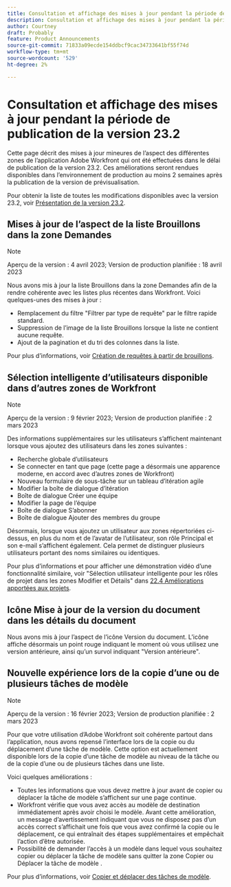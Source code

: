 ```yaml
---
title: Consultation et affichage des mises à jour pendant la période de publication de la version 23.2
description: Consultation et affichage des mises à jour pendant la période de publication de la version 23.2
author: Courtney
draft: Probably
feature: Product Announcements
source-git-commit: 71833a09ecde154ddbcf9cac34733641bf55f74d
workflow-type: tm+mt
source-wordcount: '529'
ht-degree: 2%

---
```



# Consultation et affichage des mises à jour pendant la période de publication de la version 23.2

Cette page décrit des mises à jour mineures de l’aspect des différentes zones de l’application Adobe Workfront qui ont été effectuées dans le délai de publication de la version 23.2. Ces améliorations seront rendues disponibles dans l’environnement de production au moins 2 semaines après la publication de la version de prévisualisation.

Pour obtenir la liste de toutes les modifications disponibles avec la version 23.2, voir [Présentation de la version 23.2](/help/quicksilver/product-announcements/product-releases/23.2-release-activity/23-2-release-overview.md).

## Mises à jour de l’aspect de la liste Brouillons dans la zone Demandes

>[!NOTE]
>
>Aperçu de la version : 4 avril 2023; Version de production planifiée : 18 avril 2023

Nous avons mis à jour la liste Brouillons dans la zone Demandes afin de la rendre cohérente avec les listes plus récentes dans Workfront.
Voici quelques-unes des mises à jour :

* Remplacement du filtre &quot;Filtrer par type de requête&quot; par le filtre rapide standard.
* Suppression de l’image de la liste Brouillons lorsque la liste ne contient aucune requête.
* Ajout de la pagination et du tri des colonnes dans la liste.

Pour plus d’informations, voir [Création de requêtes à partir de brouillons](/help/quicksilver/manage-work/requests/create-requests/delete-request-draft.md).

## Sélection intelligente d’utilisateurs disponible dans d’autres zones de Workfront

>[!NOTE]
>
>Aperçu de la version : 9 février 2023; Version de production planifiée : 2 mars 2023

Des informations supplémentaires sur les utilisateurs s’affichent maintenant lorsque vous ajoutez des utilisateurs dans les zones suivantes :

* Recherche globale d’utilisateurs
* Se connecter en tant que page (cette page a désormais une apparence moderne, en accord avec d’autres zones de Workfront)
* Nouveau formulaire de sous-tâche sur un tableau d’itération agile
* Modifier la boîte de dialogue d’itération
* Boîte de dialogue Créer une équipe
* Modifier la page de l’équipe
* Boîte de dialogue S’abonner
* Boîte de dialogue Ajouter des membres du groupe

Désormais, lorsque vous ajoutez un utilisateur aux zones répertoriées ci-dessus, en plus du nom et de l’avatar de l’utilisateur, son rôle Principal et son e-mail s’affichent également. Cela permet de distinguer plusieurs utilisateurs portant des noms similaires ou identiques.

Pour plus d’informations et pour afficher une démonstration vidéo d’une fonctionnalité similaire, voir &quot;Sélection utilisateur intelligente pour les rôles de projet dans les zones Modifier et Détails&quot; dans [22.4 Améliorations apportées aux projets](/help/quicksilver/product-announcements/product-releases/22.4-release-activity/22-4-project-enhancements.md).

## Icône Mise à jour de la version du document dans les détails du document

Nous avons mis à jour l’aspect de l’icône Version du document. L’icône affiche désormais un point rouge indiquant le moment où vous utilisez une version antérieure, ainsi qu’un survol indiquant &quot;Version antérieure&quot;.

## Nouvelle expérience lors de la copie d’une ou de plusieurs tâches de modèle

>[!NOTE]
>
>Aperçu de la version : 16 février 2023; Version de production planifiée : 2 mars 2023

Pour que votre utilisation d’Adobe Workfront soit cohérente partout dans l’application, nous avons repensé l’interface lors de la copie ou du déplacement d’une tâche de modèle. Cette option est actuellement disponible lors de la copie d’une tâche de modèle au niveau de la tâche ou de la copie d’une ou de plusieurs tâches dans une liste.

Voici quelques améliorations :

* Toutes les informations que vous devez mettre à jour avant de copier ou déplacer la tâche de modèle s’affichent sur une page continue.
* Workfront vérifie que vous avez accès au modèle de destination immédiatement après avoir choisi le modèle. Avant cette amélioration, un message d’avertissement indiquant que vous ne disposez pas d’un accès correct s’affichait une fois que vous avez confirmé la copie ou le déplacement, ce qui entraînait des étapes supplémentaires et empêchait l’action d’être autorisée.
* Possibilité de demander l’accès à un modèle dans lequel vous souhaitez copier ou déplacer la tâche de modèle sans quitter la zone Copier ou Déplacer la tâche de modèle .

Pour plus d’informations, voir [Copier et déplacer des tâches de modèle](/help/quicksilver/manage-work/projects/create-and-manage-templates/copy-and-move-template-tasks.md).